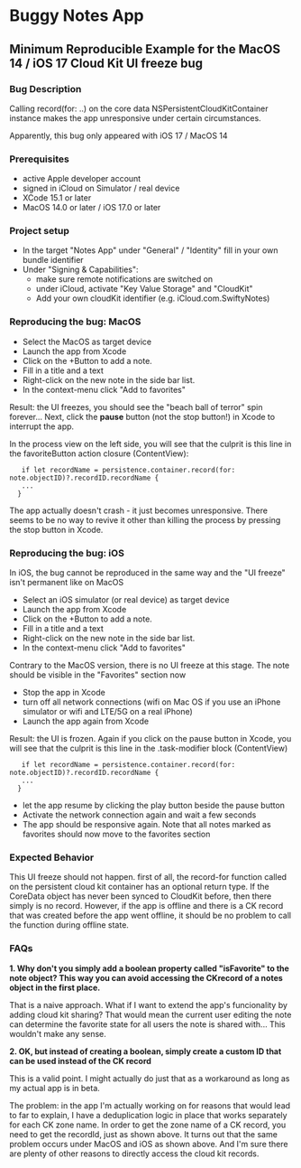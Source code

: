 # Buggy Notes App

## Minimum Reproducible Example for the MacOS 14 / iOS 17 Cloud Kit UI freeze bug

### Bug Description

Calling record(for: ..) on the core data NSPersistentCloudKitContainer instance makes the app unresponsive under certain circumstances.

Apparently, this bug only appeared with iOS 17 / MacOS 14


### Prerequisites

- active Apple developer account
- signed in iCloud on Simulator / real device
- XCode 15.1 or later
- MacOS 14.0 or later / iOS 17.0 or later


### Project setup

- In the target "Notes App" under "General" / "Identity" fill in your own bundle identifier
- Under "Signing & Capabilities":
	- make sure remote notifications are switched on
	- under iCloud, activate "Key Value Storage" and "CloudKit"
	- Add your own cloudKit identifier (e.g. iCloud.com.SwiftyNotes)

### Reproducing the bug: MacOS

- Select the MacOS as target device
- Launch the app from Xcode
- Click on the +Button to add a note. 
- Fill in a title and a text
- Right-click on the new note in the side bar list. 
- In the context-menu click "Add to favorites"

Result: the UI freezes, you should see the "beach ball of terror" spin forever... 
Next, click the **pause** button  (not the stop button!) in Xcode to interrupt the app.  

In the process view on the left side, you will see that the culprit is this line in the favoriteButton action closure (ContentView):

       if let recordName = persistence.container.record(for: note.objectID)?.recordID.recordName {
       ...
      }
       
 The app actually doesn't crash - it just becomes unresponsive. There seems to be no way to revive it other than killing the process by pressing the stop button in Xcode. 
 

### Reproducing the bug: iOS

In iOS, the bug cannot be reproduced in the same way and the "UI freeze" isn't permanent like on MacOS

- Select an iOS simulator (or real device) as target device
- Launch the app from Xcode
- Click on the +Button to add a note. 
- Fill in a title and a text
- Right-click on the new note in the side bar list. 
- In the context-menu click "Add to favorites"

Contrary to the MacOS version, there is no UI freeze at this stage. The note should be visible in the "Favorites" section now

- Stop the app in Xcode
- turn off all network connections (wifi on Mac OS if you use an iPhone simulator or wifi and LTE/5G on a real iPhone)
- Launch the app again from Xcode

Result: the UI is frozen. Again if you click on the pause button in Xcode, you will see that the culprit is this line in the .task-modifier block (ContentView)

       if let recordName = persistence.container.record(for: note.objectID)?.recordID.recordName {
       ...
      }

- let the app resume by clicking the play button beside the pause button
- Activate the network connection again and wait a few seconds
- The app should be responsive again. Note that all notes marked as favorites should now move to the favorites section

### Expected Behavior

This UI freeze should not happen. first of all, the record-for function called on the persistent cloud kit container has an optional return type. If the CoreData object has never been synced to CloudKit before, then there simply is no record. 
However, if the app is offline and there is a CK record that was created before the app went offline, it should be no problem to call the function during offline state. 



### FAQs

**1. Why don't you simply add a boolean property called "isFavorite" to the note object? This way you can avoid accessing the CKrecord of a notes object in the first place.**

That is a naive approach. What if I want to extend the app's funcionality by adding cloud kit sharing?  That would mean the current user editing the note can determine the favorite state for all users the note is shared with...  This wouldn't make any sense. 

**2. OK, but instead of creating a boolean, simply create a custom ID that can be used instead of the CK record**

This is a valid point. I might actually do just that as a workaround as long as my actual app is in beta.  

The problem: in the app I'm actually working on for reasons that would lead to far to explain, I have a deduplication logic in place that works separately for each CK zone name. In order to get the zone name of a CK record, you need to get the recordId, just as shown above. 
It turns out that the same problem occurs under MacOS and iOS as shown above.
And I'm sure there are plenty of other reasons to directly access the cloud kit records. 


 
 
 
       